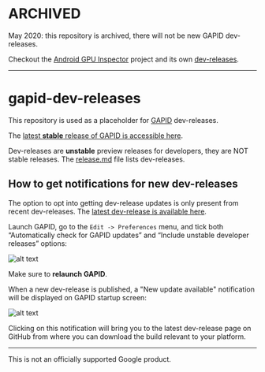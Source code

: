 # ARCHIVED

May 2020: this repository is archived, there will not be new GAPID dev-releases.

Checkout the [Android GPU Inspector](https://github.com/google/agi) project and its own [dev-releases](http://github.com/google/agi-dev-releases).

------------------------------------------------------------------------

# gapid-dev-releases

This repository is used as a placeholder for [GAPID](https://gapid.dev) dev-releases.

The [latest **stable** release of GAPID is accessible here](https://github.com/google/gapid/releases/latest).

Dev-releases are **unstable** preview releases for developers, they are NOT
stable releases. The [release.md](releases.md) file lists dev-releases.

## How to get notifications for new dev-releases

The option to opt into getting dev-release updates is only present from recent
dev-releases. The [latest dev-release is available
here](https://github.com/google/gapid-dev-releases/releases/latest).

Launch GAPID, go to the `Edit -> Preferences` menu, and tick both “Automatically
check for GAPID updates” and “Include unstable developer releases” options:

![alt text](https://github.com/google/gapid-dev-releases/raw/master/images/preferences-menu.png "Screenshot of GAPID preferences menu")

Make sure to **relaunch GAPID**.

When a new dev-release is published, a "New update available" notification will
be displayed on GAPID startup screen:

![alt text](https://github.com/google/gapid-dev-releases/raw/master/images/new-update.png "Screenshot of GAPID startup screen with 'New update available' notification")

Clicking on this notification will bring you to the latest dev-release page on
GitHub from where you can download the build relevant to your platform.

---

This is not an officially supported Google product.
